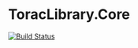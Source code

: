 # ToracLibrary.Core

[![Build Status](https://dev.azure.com/dibiancoj/LibraryCore/_apis/build/status/dibiancoj.ToracLibrary.Core?branchName=master)](https://dev.azure.com/dibiancoj/LibraryCore/_build/latest?definitionId=4?branchName=master)
